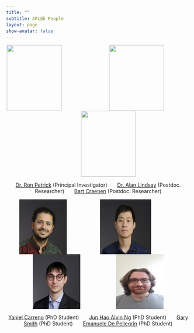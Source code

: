 ```yaml
---
title: ""
subtitle: APL@b People
layout: page
show-avatar: false
---
```




<p align="center"> <img src="/img/ron.jpg" align="center" width="150" height="180">   &nbsp; &nbsp; &nbsp;  &nbsp; &nbsp;  &nbsp;  &nbsp; &nbsp; &nbsp;  &nbsp; &nbsp;  &nbsp; &nbsp;  &nbsp; &nbsp;  &nbsp; <img src="/img/alan.jpg" align="center" width="150" height="180"> &nbsp; &nbsp;  &nbsp;  &nbsp; &nbsp; &nbsp;  &nbsp; &nbsp;  &nbsp; &nbsp;  &nbsp; &nbsp; &nbsp;  &nbsp; &nbsp; &nbsp; <img src="/img/bart.jpg" align="center" width="150" height="180"> </p>

<p align="center">
<a href="http://homepages.inf.ed.ac.uk/rpetrick/" style="float: ;">Dr. Ron Petrick</a> (Principal Investigator) &nbsp;  &nbsp; &nbsp;   
<a href="https://scholar.google.co.uk/citations?user=FA9LGEwAAAAJ&hl=en" style="float: ;">Dr. Alan Lindsay</a> (Postdoc. Researcher) &nbsp; &nbsp; &nbsp;    
<a href="https://scholar.google.ch/citations?hl=de&user=i8JsL7QAAAAJ&view_op=list_works" style="float: ;">Bart Craenen</a> (Postdoc. Researcher) 
</p>




<p align="center"> <img src="/img/yaniel.jpg" align="center" width="130" height="150">  &nbsp;  &nbsp; &nbsp;  &nbsp; &nbsp; &nbsp;  &nbsp; &nbsp;  &nbsp; &nbsp; &nbsp; <img src="/img/alvin.jpg" align="center" width="140" height="150">   &nbsp; &nbsp; &nbsp;  &nbsp; &nbsp;  &nbsp; &nbsp; &nbsp;  &nbsp;   <img src="/img/gary.jpg" align="center" width="130" height="150">  &nbsp; &nbsp; &nbsp;  &nbsp; &nbsp;  &nbsp; &nbsp; &nbsp;  &nbsp; &nbsp;  &nbsp; &nbsp;  <img src="/img/emanuelle.jpeg" align="center" width="130" height="150"></p>

 <p align="center"> <a href="https://www.edinburgh-robotics.org/students/yaniel-carreno" style="float:">Yaniel Carreno</a> (PhD Student) &nbsp; &nbsp; &nbsp; 
 <a href="https://www.edinburgh-robotics.org/students/jun-hao-alvin-ng" style="float: ;">Jun Hao Alvin Ng</a> (PhD Student)  &nbsp; &nbsp; &nbsp;  
 <a href="https://www.edinburgh-robotics.org/students/gary-smith" style="float: ;">Gary Smith</a> (PhD Student)  &nbsp; &nbsp; &nbsp;  
 <a href="https://www.edinburgh-robotics.org/students/emanuele-de-pellegrin-cohort-student-representative" style="float: ;">Emanuele De Pellegrin</a> (PhD Student)
  
</p>



